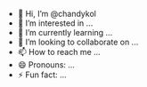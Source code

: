 - 👋 Hi, I’m @chandykol
- 👀 I’m interested in ...
- 🌱 I’m currently learning ...
- 💞️ I’m looking to collaborate on ...
- 📫 How to reach me ...
- 😄 Pronouns: ...
- ⚡ Fun fact: ...

<!---
chandykol/chandykol is a ✨ special ✨ repository because its `README.md` (this file) appears on your GitHub profile.
You can click the Preview link to take a look at your changes.
--->
